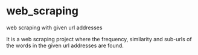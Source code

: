 # web_scraping
web scraping with given url addresses

It is a web scraping project where the frequency, similarity and sub-urls of the words in the given url addresses are found.
